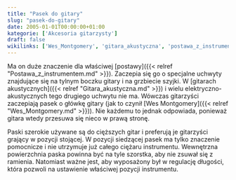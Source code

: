 ```yaml
---
title: "Pasek do gitary"
slug: "pasek-do-gitary"
date: 2005-01-01T00:00:00+01:00
kategorie: ['Akcesoria gitarzysty']
draft: false
wikilinks: ['Wes_Montgomery', 'gitara_akustyczna', 'postawa_z_instrumentem']
---
```

Ma on duże znaczenie dla właściwej
[postawy]({{< relref "Postawa_z_instrumentem.md" >}}). Zaczepia się go o
specjalne uchwyty znajdujące się na tylnym boczku gitary i na grzbiecie
szyjki. W [gitarach akustycznych]({{< relref "Gitara_akustyczna.md" >}}) i wielu
elektryczno-akustycznych tego drugiego uchwytu nie ma. Wówczas
gitarzyści zaczepiają pasek o główkę gitary (jak to czynił [Wes
Montgomery]({{< relref "Wes_Montgomery.md" >}})). Nie każdemu to jednak
odpowiada, ponieważ gitara wtedy przesuwa się nieco w prawą stronę.

Paski szerokie używane są do cięższych gitar i preferują je gitarzyści
grający w pozycji stojącej. W pozycji siedzącej pasek ma tylko znaczenie
pomocnicze i nie utrzymuje już całego ciężaru instrumentu. Wewnętrzna
powierzchnia paska powinna być na tyle szorstka, aby nie zsuwał się z
ramienia. Natomiast ważne jest, aby wyposażony był w regulację długości,
która pozwoli na ustawienie właściwej pozycji instrumentu.

